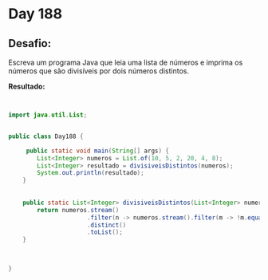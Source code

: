 # Day 188

## Desafio:

Escreva um programa Java que leia uma lista de números e imprima os números que são divisíveis por dois números distintos.	

**Resultado:**

```java


import java.util.List;


public class Day188 {

     public static void main(String[] args) {
        List<Integer> numeros = List.of(10, 5, 2, 20, 4, 8);
        List<Integer> resultado = divisiveisDistintos(numeros);
        System.out.println(resultado); 
    }
    
    
    public static List<Integer> divisiveisDistintos(List<Integer> numeros) {
        return numeros.stream()
                      .filter(n -> numeros.stream().filter(m -> !m.equals(n) && n % m == 0).count() == 0)
                      .distinct()
                      .toList();
    }

    

}